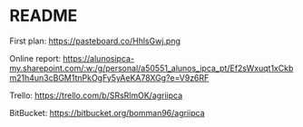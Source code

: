 # README #

First plan:
https://pasteboard.co/HhlsGwj.png

Online report:
https://alunosipca-my.sharepoint.com/:w:/g/personal/a50551_alunos_ipca_pt/Ef2sWxuqt1xCkbm21h4un3cBGM1tnPkOgFy5yAeKA78XGg?e=V9z6RF

Trello:
https://trello.com/b/SRsRlmOK/agriipca

BitBucket:
https://bitbucket.org/bomman96/agriipca

